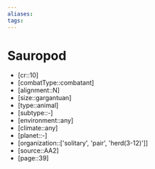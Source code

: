 ```yaml
---
aliases: 
tags: 
---
```


# Sauropod

- [cr::10]
- [combatType::combatant]
- [alignment::N]
- [size::gargantuan]
- [type::animal]
- [subtype::-]
- [environment::any]
- [climate::any]
- [planet::-]
- [organization::['solitary', 'pair', 'herd(3-12)']]
- [source::AA2]
- [page::39]
